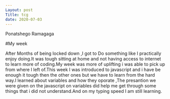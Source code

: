 ```yaml
---
Layout: post 
Title: tcg
date: 2020-07-03
---
```

Ponatshego Ramagaga

#My week

After Months of being locked down ,I got to Do something like I practically enjoy doing.It was tough sitting at home and
not having access to internet to learn more of coding.My week was more of uplifting i was able to pick up from
where I left of.This week I was introduced to javascript and i have be enough it tough then the other ones but
we have to learn from the hard way.I learned about variables and how they oporate ,The presantion we were given on 
the javascript on variables did help me get through some things that i did not understand.And on my typing speed 
I am still learning.